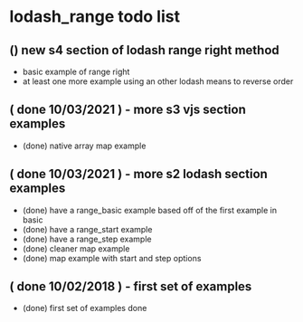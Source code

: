 # lodash_range todo list

## () new s4 section of lodash range right method
* basic example of range right
* at least one more example using an other lodash means to reverse order

## ( done 10/03/2021 ) - more s3 vjs section examples
* (done) native array map example

## ( done 10/03/2021 ) - more s2 lodash section examples
* (done) have a range_basic example based off of the first example in basic
* (done) have a range_start example
* (done) have a range_step example
* (done) cleaner map example
* (done) map example with start and step options

## ( done 10/02/2018 ) - first set of examples
* (done) first set of examples done
